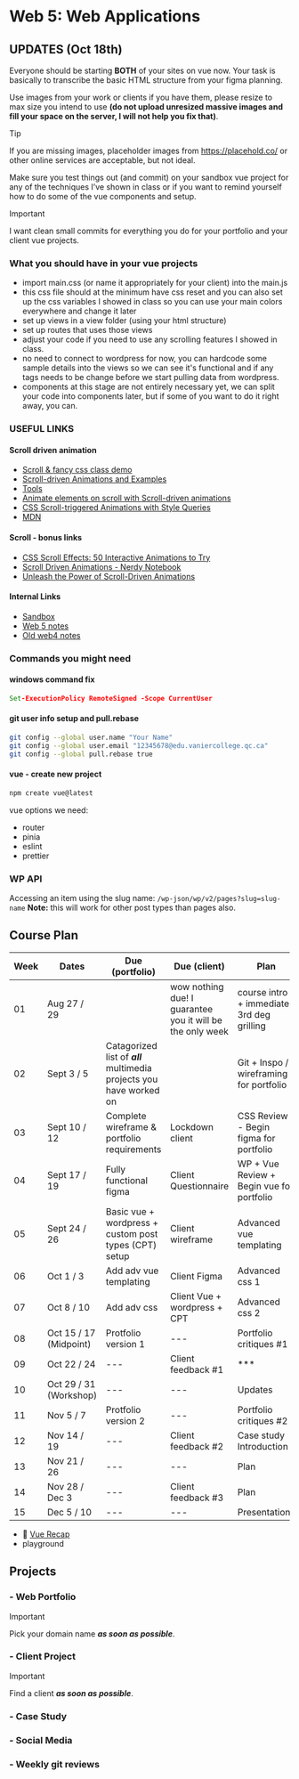 # Web 5: Web Applications

## UPDATES (Oct 18th)

Everyone should be starting **BOTH** of your sites on vue now. Your task is basically to transcribe the basic HTML structure from your figma planning.

Use images from your work or clients if you have them, please resize to max size you intend to use **(do not upload unresized massive images and fill your space on the server, I will not help you fix that)**.

> [!TIP]
> If you are missing images, placeholder images from <https://placehold.co/> or other online services are acceptable, but not ideal.

Make sure you test things out (and commit) on your sandbox vue project for any of the techniques I’ve shown in class or if you want to remind yourself how to do some of the vue components and setup.

> [!IMPORTANT]
> I want clean small commits for everything you do for your portfolio and your client vue projects.

### What you should have in your vue projects

- import main.css (or name it appropriately for your client) into the main.js
- this css file should at the minimum have css reset and you can also set up the css variables I showed in class so you can use your main colors everywhere and change it later
- set up views in a view folder (using your html structure)
- set up routes that uses those views
- adjust your code if you need to use any scrolling features I showed in class.
- no need to connect to wordpress for now, you can hardcode some sample details into the views so we can see it's functional and if any tags needs to be change before we start pulling data from wordpress.
- components at this stage are not entirely necessary yet, we can split your code into components later, but if some of you want to do it right away, you can.

### USEFUL LINKS


#### Scroll driven animation

- [Scroll & fancy css class demo](https://github.com/ngyvc?tab=repositories)
- [Scroll-driven Animations and Examples](https://scroll-driven-animations.style/)
- [Tools](https://scroll-driven-animations.style/#tools)
- [Animate elements on scroll with Scroll-driven animations](https://developer.chrome.com/docs/css-ui/scroll-driven-animations)
- [CSS Scroll-triggered Animations with Style Queries](https://ryanmulligan.dev/blog/scroll-triggered-animations-style-queries/)
- [MDN](https://developer.mozilla.org/en-US/docs/Web/CSS/CSS_scroll-driven_animations)

#### Scroll - bonus links

- [CSS Scroll Effects: 50 Interactive Animations to Try](https://prismic.io/blog/css-scroll-effects)
- [Scroll Driven Animations - Nerdy Notebook](https://nerdy.dev/notebook/scroll-driven-animations.html)
- [Unleash the Power of Scroll-Driven Animations](https://css-tricks.com/unleash-the-power-of-scroll-driven-animations/)

#### Internal Links

- [Sandbox](https://sandbox.582multi.media/)
- [Web 5 notes](https://github.com/582Multimedia/web5-web-apps)
- [Old web4 notes](https://github.com/582Multimedia/web4-db-cms)

### Commands you might need

#### windows command fix

```cmd
Set-ExecutionPolicy RemoteSigned -Scope CurrentUser
```

#### git user info setup and pull.rebase

```bash
git config --global user.name "Your Name"
git config --global user.email "12345678@edu.vaniercollege.qc.ca"
git config --global pull.rebase true
```

#### vue - create new project

```bash
npm create vue@latest
```

vue options we need:

- router
- pinia
- eslint
- prettier

### WP API

Accessing an item using the slug name:
`/wp-json/wp/v2/pages?slug=slug-name`
**Note:** this will work for other post types than pages also.

## Course Plan

| Week | Dates | Due (portfolio) | Due (client) | Plan |
| --- | --- | --- | --- | --- |
| 01 | Aug 27 / 29 |  | wow nothing due! I guarantee you it will be the only week | course intro + immediate 3rd deg grilling |
| 02 | Sept 3 / 5 | Catagorized list of **_all_** multimedia projects you have worked on | | Git + Inspo / wireframing for portfolio |
| 03 | Sept 10 / 12 | Complete wireframe & portfolio requirements | Lockdown client | CSS Review - Begin figma for portfolio |
| 04 | Sept 17 / 19| Fully functional figma | Client Questionnaire | WP + Vue Review + Begin vue for portfolio |
| 05 | Sept 24 / 26 | Basic vue + wordpress + custom post types (CPT) setup | Client wireframe | Advanced vue templating |
| 06 | Oct 1 / 3 | Add adv vue templating | Client Figma | Advanced css 1 |
| 07 | Oct 8 / 10 | Add adv css | Client Vue + wordpress + CPT | Advanced css 2 |
| 08 | Oct 15 / 17 (Midpoint) | Protfolio version 1 | --- | Portfolio critiques #1 |
| 09 | Oct 22 / 24 | --- | Client feedback #1 | *** |
| 10 | Oct 29 / 31 (Workshop) | --- | --- | Updates |
| 11 | Nov 5 / 7 |  Protfolio version 2 | --- | Portfolio critiques #2 |
| 12 | Nov 14 / 19 | --- | Client feedback #2 | Case study Introduction |
| 13 | Nov 21 / 26 | --- | --- | Plan |
| 14 | Nov 28 / Dec 3 | --- | Client feedback #3 | Plan |
| 15 | Dec 5 / 10 | --- | --- | Presentations |

- :grimacing: [Vue Recap](./vue.md)
- playground

## Projects

### - Web Portfolio

> [!IMPORTANT]
> Pick your domain name **_as soon as possible_**.

### - Client Project

> [!IMPORTANT]
> Find a client **_as soon as possible_**.

### -  Case Study

### -  Social Media

### -  Weekly git reviews
